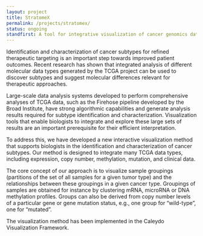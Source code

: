 ```yaml
---
layout: project
title: StratomeX
permalink: /projects/stratomex/
status: ongoing
standfirst: A tool for integrative visualization of cancer genomics data from The Cancer Genome Atlas project to identify and characterize tumor subtypes.
---
```


Identification and characterization of cancer subtypes for refined therapeutic targeting is an important step towards improved patient outcomes. Recent research has shown that integrated analysis of different molecular data types generated by the TCGA project can be used to discover subtypes and suggest molecular differences relevant for therapeutic approaches.

Large-scale data analysis systems developed to perform comprehensive analyses of TCGA data, such as the Firehose pipeline developed by the Broad Institute, have strong algorithmic capabilities and generate analysis results required for subtype identification and characterization. Visualization tools that enable biologists to integrate and explore these large sets of results are an important prerequisite for their efficient interpretation.

To address this, we have developed a new interactive visualization method that supports biologists in the identification and characterization of cancer subtypes. Our method is designed to integrate many TCGA data types, including expression, copy number, methylation, mutation, and clinical data.

The core concept of our approach is to visualize sample groupings (partitions of the set of all samples for a given tumor type) and the relationships between these groupings in a given cancer type. Groupings of samples are obtained for instance by clustering mRNA, microRNA or DNA methylation profiles. Groups can also be derived from copy number levels of a particular gene or gene mutation status, e.g., one group for “wild-type”, one for “mutated”.

The visualization method has been implemented in the Caleydo Visualization Framework.